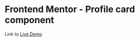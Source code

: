 # Frontend Mentor - Profile card component

Link to [Live Demo](https://profile-card-green-pi.vercel.app/)

